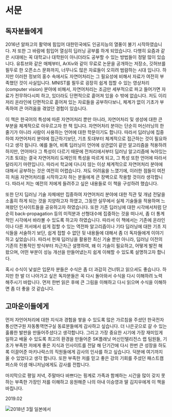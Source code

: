 # 서문

## 독자분들에게

2016년 알파고의 활약에 힘입어 대한민국에도 인공지능의 열풍이 불기 시작하였습니다. 저 또한 그 바람에 힘입어 열심히 딥러닝 공부를 하게 되었습니다. 다행히 요즘과 같은 시대에는 꼭 대학교나 대학원이 아니더라도 공부할 수 있는 방법들이 정말 많이 있습니다. 유튜브와 같은 매체부터, ArXiv와 같이 무료로 논문을 공개하는 저장소, 깃허브를 필두로 한 오픈소스 문화까지, 너무나도 많은 자료들이 오히려 범람하는 시대 입니다. 하지만 이러한 정보의 홍수 속에서도 자연어처리는 그 필요성에 비해서 자료가 여전히 부족했던 것이 사실입니다. MNIST를 필두로 굉장히 쉽게 접할 수 있는 영상처리(computer vision) 분야에 비해서, 자연어처리는 조금만 세부적으로 파고 들어가면 자료가 전무하다시피 하고, 있더라도 단편적으로 흩어져 있을 수 밖에 없습니다. 저도 이리저리 온라인에 단편적으로 흩어져 있는 자료들을 공부하다보니, 체계가 없이 기초가 부족하여 큰 어려움을 겪었던 경험이 있습니다.

이 책은 한국어의 특성에 따른 자연어처리 뿐만 아니라, 자연어처리 및 생성에 대한 큰 부분을 체계적으로 아우르고자 한 책 입니다. 자연어처리 분야는 단순히 머신러닝의 한 줄기가 아니라 사람이 사용하는 언어에 대한 학문이기도 합니다. 따라서 딥러닝에 집중하여 자연어처리 분야에 접근하기보단, 기초 토대부터 체계적으로 접근하는 것이 필요하다고 생각 됩니다. 예를 들어, 비록 딥러닝이 언어에 상관없이 같은 알고리즘을 적용하려 하지만, 언어마다 그 특성이 다르기 때문에 전처리에서부터 딥러닝 알고리즘에 녹아있는 기초 토대는 결국 자연어처리 도메인의 특성을 따르게 되고, 그 특성 또한 언어에 따라서 달라지기 마련입니다. 따라서 학교에 다니지 않는 이상 체계적으로 자연어처리 분야에 대해서 공부하는 것은 여전히 어렵습니다. 저도 어려움을 느꼈기에, 이러한 점들이 여전히 처음 자연어처리를 시작하고자 하는 분들에게 큰 장벽으로 작용할 것이라 생각합니다. 따라서 저는 예전의 저에게 들려주고 싶은 내용들로 이 책을 구성하려 했습니다.

또한 단지 딥러닝 기술 자체에만 집중하여 자연어처리 분야에 대한 직관 및 개념 전달을 소홀히 하게 되는 것을 지양하고자 하였고, 그동안 실무에서 실제 기술들을 적용하며 느껴왔던 인사이트들을 공유하고자 하였습니다. 또한 기존 딥러닝에 대한 시각에서처럼 단순히 back-propagation 등의 미적분과 선형대수에 집중하는 것을 떠나서, 좀 더 통계적인 시각에서 바라볼 수 있도록 하고자 하였습니다. 따라서 이 책에서는 기존에 온라인이나 다른 저서에서 쉽게 접할 수 있는 역전파 알고리즘이나 기타 딥러닝에 대한 기초 지식들을 서술하기 보단, 쉽게 접할 수 없던 뒷 내용들에 대해서 좀 더 독자들에게 이야기 하고 싶었습니다. 따라서 현재 딥러닝을 활용한 최신 기술 뿐만 아니라, 딥러닝 이전의 기존의 전통적인 방식부터 차근차근 설명하여, 왜 이 기술이 필요하고, 어떻게 발전 해 왔으며, 어떤 부분이 성능 개선을 만들어냈는지 쉽게 이해할 수 있도록 설명하고자 합니다.

혹시 수식이 낯설은 입문자 분들은 수식은 좀 더 과감히 건너뛰고 읽으셔도 좋습니다. 하지만 한 발 더 나아가고 싶은 독자분들은 꼭 다시 돌아와서 수식을 다시 이해하려 노력 해주시기 바랍니다. 먼저 한번 읽은 후에 큰 그림을 이해하고 다시 읽으며 수식을 이해하면 좀 더 좋을 것 같습니다.

## 고마운이들에게

먼저 자언어처리에 대한 지식과 경험을 쌓을 수 있도록 많은 가르침을 주셨던 한국전자통신연구원 자동통역연구실 동료분들에게 감사하고 싶습니다. 더 나은곳으로 갈 수 있는 훌륭한 발판을 만들어주셨다고 생각합니다. 그리고 가장 중요한 시기에 가장 재미있게 일하고 배울 수 있도록 최고의 환경을 만들어준 SK플래닛 머신인텔리전스 랩 팀원들, 기초가 부족한 저에게 좋은 지식과 인사이트를 전달 해 단기간에 다시 한번 큰 성장을 하도록 이끌어준 마키나락스의 직원들에게 감사의 인사를 하고 싶습니다. 덕분에 여기까지 올 수 있었다고 생각 합니다. 또한 부족한 저를 믿고 좋은 강의 기회를 주셨던 패스트캠퍼스와 이샘 매니저님에게도 감사를 전합니다.

마지막으로 평일 저녁, 주말마다 바쁘다는 핑계로 가족과 함께하는 시간을 많이 갖지 못하는 부족한 가장인 저를 이해하고 응원해준 나의 아내 이승영과 딸 김지우에게 이 책을 바칩니다.

2019.02

![2018년 3월 일본에서](../assets/family.jpg)
